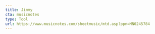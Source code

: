 ```yaml
---
title: Jimmy
cta: musicnotes
type: Tool
url: https://www.musicnotes.com/sheetmusic/mtd.asp?ppn=MN0245784
---
```

